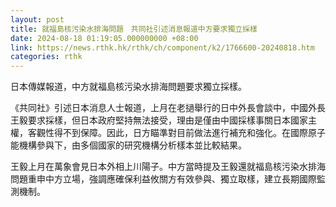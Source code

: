 ```yaml
---
layout: post
title: 就福島核污染水排海問題　共同社引述消息報道中方要求獨立採樣
date: 2024-08-18 01:19:05.000000000 +08:00
link: https://news.rthk.hk/rthk/ch/component/k2/1766600-20240818.htm
categories: rthk
---
```


日本傳媒報道，中方就福島核污染水排海問題要求獨立採樣。

《共同社》引述日本消息人士報道，上月在老撾舉行的日中外長會談中，中國外長王毅要求採樣，但日本政府堅持無法接受，理由是僅由中國採樣事關日本國家主權，客觀性得不到保障。因此，日方瞄準對目前做法進行補充和強化。在國際原子能機構參與下，由多個國家的研究機構分析樣本並比較結果。

王毅上月在萬象會見日本外相上川陽子。中方當時提及王毅還就福島核污染水排海問題重申中方立場，強調應確保利益攸關方有效參與、獨立取樣，建立長期國際監測機制。
